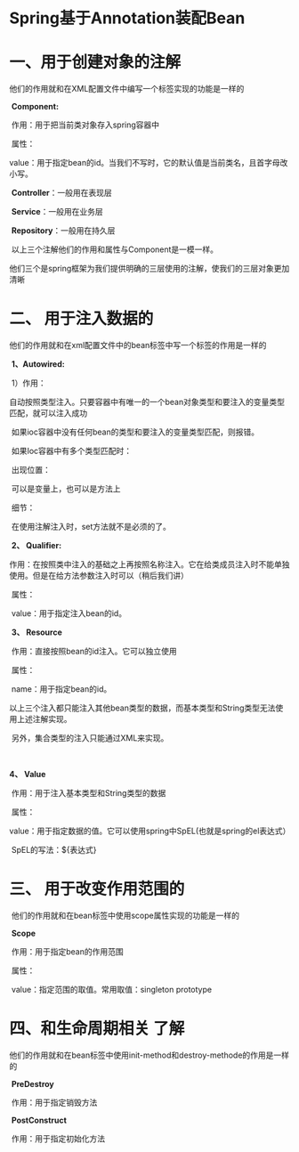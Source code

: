 # **Spring基于Annotation装配Bean**



# **一、用于创建对象的注解**

​      他们的作用就和在XML配置文件中编写一个<bean>标签实现的功能是一样的

​    **Component:**

​         作用：用于把当前类对象存入spring容器中

​         属性：

​              value：用于指定bean的id。当我们不写时，它的默认值是当前类名，且首字母改小写。

​      **Controller**：一般用在表现层

​      **Service**：一般用在业务层

​      **Repository**：一般用在持久层

​      以上三个注解他们的作用和属性与Component是一模一样。

​      他们三个是spring框架为我们提供明确的三层使用的注解，使我们的三层对象更加清晰



# 二、 用于注入数据的

​     他们的作用就和在xml配置文件中的bean标签中写一个<property>标签的作用是一样的

​      **1、Autowired:**

​          	1）作用：

自动按照类型注入。只要容器中有唯一的一个bean对象类型和要注入的变量类型匹配，就可以注入成功

​               	  如果ioc容器中没有任何bean的类型和要注入的变量类型匹配，则报错。

​               	   如果Ioc容器中有多个类型匹配时：

​          出现位置：

​             可以是变量上，也可以是方法上

​         细节：

​             在使用注解注入时，set方法就不是必须的了。

​     **2、 Qualifier:**

​         作用：在按照类中注入的基础之上再按照名称注入。它在给类成员注入时不能单独使用。但是在给方法参数注入时可以（稍后我们讲）

​         属性：

​              value：用于指定注入bean的id。

​    **3、 Resource**

​          作用：直接按照bean的id注入。它可以独立使用

​          属性：

​              name：用于指定bean的id。

​      以上三个注入都只能注入其他bean类型的数据，而基本类型和String类型无法使用上述注解实现。

​      另外，集合类型的注入只能通过XML来实现。

​     

**4、 Value**

​          作用：用于注入基本类型和String类型的数据

​         属性：

​             value：用于指定数据的值。它可以使用spring中SpEL(也就是spring的el表达式）

​                     SpEL的写法：${表达式}



# 三、 用于改变作用范围的

​      他们的作用就和在bean标签中使用scope属性实现的功能是一样的

​      **Scope**

​          作用：用于指定bean的作用范围

​          属性：

​              value：指定范围的取值。常用取值：singleton prototype



# **四、和生命周期相关 了解**

   他们的作用就和在bean标签中使用init-method和destroy-methode的作用是一样的

​      **PreDestroy**

​         作用：用于指定销毁方法

​      **PostConstruct**

​         作用：用于指定初始化方法